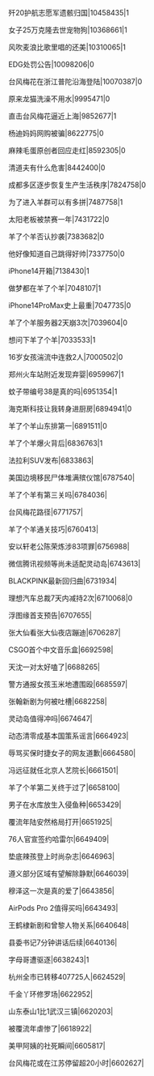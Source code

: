 歼20护航志愿军遗骸归国|10458435|1

女子25万克隆去世宠物狗|10368661|1

风吹麦浪比歌里唱的还美|10310065|1

EDG处罚公告|10098206|0

台风梅花在浙江普陀沿海登陆|10070387|0

原来龙猫洗澡不用水|9995471|0

直击台风梅花逼近上海|9852677|1

杨迪妈妈网购被骗|8622775|0

麻辣毛蛋原创者回应走红|8592305|0

清道夫有什么危害|8442400|0

成都多区逐步恢复生产生活秩序|7824758|0

为了进入羊群可以有多拼|7487758|1

太阳老板被禁赛一年|7431722|0

羊了个羊否认抄袭|7383682|0

他好像知道自己跳得好帅|7337750|0

iPhone14开箱|7138430|1

做梦都在羊了个羊|7048107|1

iPhone14ProMax史上最重|7047735|0

羊了个羊服务器2天崩3次|7039604|0

想问下羊了个羊|7033533|1

16岁女孩湍流中连救2人|7000502|0

郑州火车站附近发现弃婴|6959967|1

蚊子带编号38是真的吗|6951354|1

海克斯科技让我转身进厨房|6894941|0

羊了个羊山东排第一|6891511|0

羊了个羊爆火背后|6836763|1

法拉利SUV发布|6833863|

美国边境移民尸体堆满殡仪馆|6787540|

羊了个羊有第三关吗|6784036|

台风梅花路径|6771757|

羊了个羊通关技巧|6760413|

安以轩老公陈荣炼涉83项罪|6756988|

微信腾讯视频等尚未适配灵动岛|6743613|

BLACKPINK最新回归曲|6731934|

理想汽车总裁7天内减持2次|6710068|0

浮图缘首支预告|6707655|

张大仙看张大仙夜店蹦迪|6706287|

CSGO首个中文音乐盒|6692598|

天沈一对太好嗑了|6688265|

警方通报女孩玉米地遭围殴|6685597|

张翰新剧为何被吐槽|6682258|

灵动岛值得冲吗|6674647|

动态清零成基本国策系谣言|6664923|

辱骂买保时捷女子的网友道歉|6664580|

冯远征就任北京人艺院长|6661501|

羊了个羊第二关终于过了|6658100|

男子在水库放生入侵鱼种|6653429|

覆流年陆安然格局打开|6651925|

76人官宣签约哈雷尔|6649409|

垫底辣孩登上时尚杂志|6646963|

遵义部分区域有望解除静默|6646039|

穆泽这一次是真的爱了|6643856|

AirPods Pro 2值得买吗|6643493|

王鹤棣新剧和曾黎人物关系|6640648|

县委书记7分钟讲话后续|6640136|

字母哥遭驱逐|6638243|1

杭州全市已转移407725人|6624529|

千金丫环修罗场|6622952|

山东泰山1比1武汉三镇|6620203|

被覆流年虐惨了|6618922|

美甲阿姨的社死瞬间|6605817|

台风梅花或在江苏停留超20小时|6602627|

